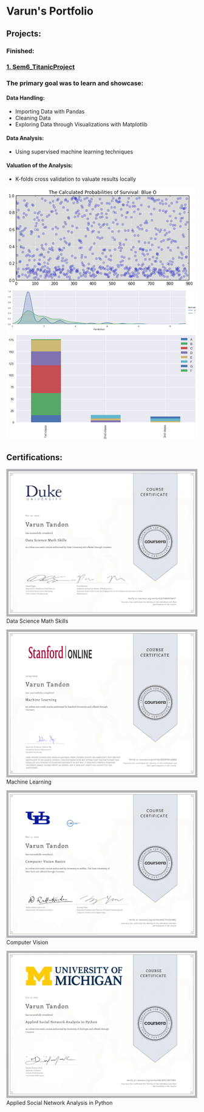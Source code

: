 # Varun's Portfolio

## Projects:

### Finished:
### [1. Sem6_TitanicProject](https://github.com/varuntandon04/Sem6_TitanicProject)

### The primary goal was to learn and showcase:
#### Data Handling:
* Importing Data with Pandas
* Cleaning Data
* Exploring Data through Visualizations with Matplotlib

#### Data Analysis:
* Using supervised machine learning techniques

#### Valuation of the Analysis:
* K-folds cross validation to valuate results locally


![](images/S6%20calc_prob.png)  ![](/images/S6%20download%20(1).png)  ![](/images/S6%20download.png)


## Certifications:
![](/images/Coursera%20Data%20Science%20Math%20Skills.jpg)
Data Science Math Skills

![](/images/Coursera%20Machine%20Learning.jpg)
Machine Learning

![](/images/Coursera%20Computer%20Vision.jpg)
Computer Vision

![](/images/Coursera%20Applied%20Social%20Network%20Analysis%20in%20Python.jpg)
Applied Social Network Analysis in Python


